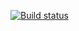 [![Build status](https://ci.appveyor.com/api/projects/status/q13wqctg2x3jgjto?svg=true)](https://ci.appveyor.com/project/Cesaress/ahj-homework-1.2)
